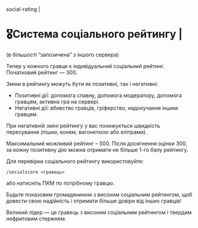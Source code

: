 social-rating |

# 🎖️Система соціального рейтингу |

(в більшості “запозичена” з іншого сервера)

Тепер у кожного гравця є індивідуальний соціальний рейтинг. Початковий рейтинг — 300.

Зміни в рейтингу можуть бути як позитивні, так і негативні:

- Позитивні дії: допомога спавну, допомога модератору, допомога гравцям, активна гра на сервері.
- Негативні дії: вбивство гравців, гріферство, надокучання іншим гравцям.

При негативній зміні рейтингу у вас понижується швидкість пересування (пішки, конем, вагонеткою або елітрами).

Максимальний можливий рейтинг – 500. Після досягнення оцінки 300, за кожну позитивну дію можна отримати не більше 1-го балу рейтингу.

Для перевірки соціального рейтингу використовуйте:

`/socialscore <гравець>`

або натисніть ПКМ по потрібному гравцю.

Будьте показовим громадянином з високим соціальним рейтингом, щоб довести свою надійність і отримати більше довіри від інших гравців!

Великий лідер — це гравець з високим соціальним рейтингом і твердим нефритовим стержнем.
